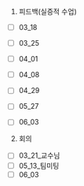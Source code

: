 1. 피드백(실증적 수업)
- [ ] 03_18
- [ ] 03_25
- [ ] 04_01
- [ ] 04_08
- [ ] 04_29
- [ ] 05_27
- [ ] 06_03


2. 회의
- [ ] 03_21_교수님
- [ ] 05_13_팀미팅
- [ ] 06_03
